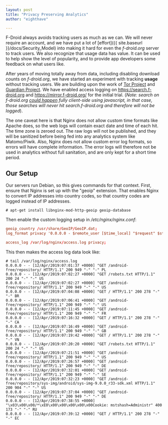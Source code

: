 ```yaml
---
layout: post
title: "Privacy Preserving Analytics"
author: "eighthave"

---
```


F-Droid always avoids tracking users as much as we can.  We will never
require an account, and we have put a lot of 
[effort]({{ site.baseurl }}/docs/Security_Model) into making it hard
for even the _f-droid.org_ server to track users.  We also recognize
that usage data has value.  It can be used to help show the level of
popularity, and to provide app developers some feedback on what users
like.

After years of moving totally away from data, including disabling
download counts on _f-droid.org_, we have started an experiment with
tracking __usage__ without tracking users.  We are building upon the
work of
[Tor Project](https://gitweb.torproject.org/webstats.git/tree/src/sanitize.py)
and
[Guardian Project](https://guardianproject.info/2017/06/08/tracking-usage-without-tracking-people/).
We have enabled access logging on <https://search.f-droid.org> and
<https://mirror.f-droid.org/> for the initial trial.  (_Note: search
on f-droid.org [could happen](https://gitlab.com/fdroid/fdroid-website/issues/175)
fully client-side using javascript, in that case, those searches will
never hit search.f-droid.org and therefore will not be logged_).

The one caveat here is that Nginx does not allow custom time formats
like Apache does, so the web logs will contain exact date and time of
each hit.  The time zone is zeroed out.  The raw logs will not be
published, and they will be sanitized before being fed into any
analytics system like Matomo/Piwik.  Also, Nginx does not allow custom
error log formats, so errors will have complete information.  The
error logs will therefore not be used in analytics without full
sanitation, and are only kept for a short time period.

## Our Setup

Our servers run Debian, so this gives commands for that
context. First, ensure that Nginx is set up with the "geoip" extension.
That enables Nginx to convert IP addresses into country codes, so that
country codes are logged instead of IP addresses.

```console
# apt-get install libnginx-mod-http-geoip geoip-database
```

Then enable the custom logging setup in _/etc/nginx/nginx.conf_:

```conf
geoip_country /usr/share/GeoIP/GeoIP.dat;
log_format privacy '0.0.0.0 - $remote_user [$time_local] "$request" $status $body_bytes_sent "$http_referer" "-" $geoip_country_code';

access_log /var/log/nginx/access.log privacy;
```

This then makes the access log data look like:

```console
# tail /var/log/nginx/access.log
0.0.0.0 - - [12/Apr/2019:07:01:37 +0000] "GET /android-free/repository/ HTTP/1.1" 200 949 "-" "-" PL
0.0.0.0 - - [12/Apr/2019:07:02:27 +0000] "GET /robots.txt HTTP/1.1" 200 24 "-" "-" US
0.0.0.0 - - [12/Apr/2019:07:02:27 +0000] "GET /android-free/repository/ HTTP/1.1" 200 949 "-" "-" US
0.0.0.0 - - [12/Apr/2019:07:04:08 +0000] "GET / HTTP/1.1" 200 278 "-" "-" BR
0.0.0.0 - - [12/Apr/2019:07:06:41 +0000] "GET /android-free/repository/ HTTP/1.1" 200 949 "-" "-" US
0.0.0.0 - - [12/Apr/2019:07:11:45 +0000] "GET /android-free/repository/ HTTP/1.1" 200 949 "-" "-" FR
0.0.0.0 - - [12/Apr/2019:07:16:32 +0000] "GET / HTTP/1.1" 200 278 "-" "-" CA
0.0.0.0 - - [12/Apr/2019:07:16:49 +0000] "GET /android-free/repository/ HTTP/1.1" 200 949 "-" "-" GB
0.0.0.0 - - [12/Apr/2019:07:19:42 +0000] "GET / HTTP/1.1" 200 278 "-" "-" VN
0.0.0.0 - - [12/Apr/2019:07:20:20 +0000] "GET /robots.txt HTTP/1.1" 200 24 "-" "-" US
0.0.0.0 - - [12/Apr/2019:07:21:51 +0000] "GET /android-free/repository/ HTTP/1.1" 200 949 "-" "-" US
0.0.0.0 - - [12/Apr/2019:07:26:57 +0000] "GET /android-free/repository/ HTTP/1.1" 200 949 "-" "-" DE
0.0.0.0 - - [12/Apr/2019:07:32:01 +0000] "GET /android-free/repository/ HTTP/1.1" 200 949 "-" "-" SE
0.0.0.0 - - [12/Apr/2019:07:32:23 +0000] "GET /android-free/repository/sys-img/android/sys-img-9.0.0_r33-sdk.xml HTTP/1.1" 200 904 "-" "-" US
0.0.0.0 - - [12/Apr/2019:07:37:04 +0000] "GET /android-free/repository/ HTTP/1.1" 200 949 "-" "-" DE
0.0.0.0 - - [12/Apr/2019:07:38:55 +0000] "\x03\x00\x00/*\xE0\x00\x00\x00\x00\x00Cookie: mstshash=Administr" 400 173 "-" "-" RU
0.0.0.0 - - [12/Apr/2019:07:39:12 +0000] "GET / HTTP/1.1" 200 278 "-" "-" EC
```
